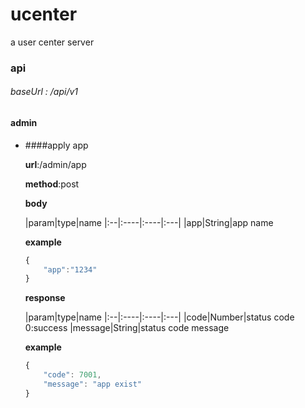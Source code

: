 # ucenter
a user center server

### api
###### baseUrl : /api/v1
#### admin
* ####apply app

	**url**:/admin/app

	**method**:post

	**body**

	|param|type|name
	|:--|:----|:----|:---|
	|app|String|app name

	**example**

	```js
	{
		"app":"1234"
	}

	```

	**response**
	
	|param|type|name
	|:--|:----|:----|:---|
	|code|Number|status code 0:success 
	|message|String|status code message
	
	**example**
	
	
	```js
	{
  		"code": 7001,
  		"message": "app exist"
	}

	```

